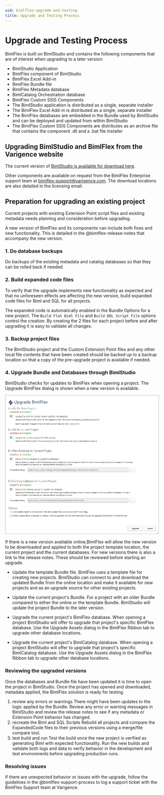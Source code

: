 ```yaml
---
uid: bimlflex-upgrade-and-testing
title: Upgrade and Testing Process
---
```

# Upgrade and Testing Process

BimlFlex is built on BimlStudio and contains the following components that are of interest when upgrading to a later version:

* BimlStudio Application
* BimlFlex component of BimlStudio
* BimlFlex Excel Add-in
* BimlFlex Bundle file
* BimlFlex Metadata database
* BimlCatalog Orchestration database
* BimlFlex Custom SSIS Components
* The BimlStudio application is distributed as a single, separate installer
* The BimlFlex Excel Add-in is distributed as a single, separate installer
* The BimlFlex databases are embedded in the Bundle used by BimlStudio and can be deployed and updated from within BimlStudio
* The BimlFlex Custom SSIS Components are distributes as an archive file that contains the component .dll and a .bat file installer

## Upgrading BimlStudio and BimlFlex from the Varigence website

The current version of [BimlStudio is available for download here](https://varigence.com/downloads/bimlstudiosetup.exe).

Other components are available on request from the BimlFlex Enterprise support team at [bimlflex-support@varigence.com](mailto:bimlflex-support@varigence.com). The download locations are also detailed in the licensing email.

## Preparation for upgrading an existing project

Current projects with existing Extension Point script files and existing metadata needs planning and consideration before upgrading.

A new version of BimlFlex and its components can include both fixes and new functionality. This is detailed in the @bimlflex-release-notes that accompany the new version.

### 1. Do database backups

Do backups of the existing metadata and catalog databases so that they can be rolled back if needed

### 2. Build expanded code files

To verify that the upgrade implements new functionality as expected and that no unforeseen effects are affecting the new version, build expanded code files for Biml and SQL for all projects.

The expanded code is automatically enabled in the Bundle Options for a new project. The `Build Flat Biml File` and `Build DDL Script File` options control the creation. By creating the 2 files for each project before and after upgrading it is easy to validate all changes.

### 3. Backup project files

The BimlStudio project and the Custom Extension Point files and any other local file contents that have been created should be backed up to a backup location so that a copy of the pre-upgrade project is available if needed.

### 4. Upgrade Bundle and Databases through BimlStudio

BimlStudio checks for updates to BimlFlex when opening a project. The Upgrade BimlFlex dialog is shown when a new version is available.

![Upgrade BimlFlex -center](../user-guide/images/bimlflex-ss-v5-bimlflex-upgrade-assets-dialog.png)

If there is a new version available online,BimlFlex will allow the new version to be downloaded and applied to both the project template location, the current project and the current databases. For new versions there is also a link to the release notes. These should be reviewed before starting an upgrade.

* Update the template Bundle file.
    BimlFlex uses a template file for creating new projects. BimlStudio can connect to and download the updated Bundle from the online location and make it available for new projects and as an upgrade source for other existing projects.

* Update the current project's Bundle.
    For a project with an older Bundle compared to either the online or the template Bundle. BimlStudio will update the project Bundle to the later version.

* Upgrade the current project's BimlFlex database.
    When opening a project BimlStudio will offer to upgrade that project's specific BimlFlex database. Use the Upgrade Assets dialog in the BimlFlex Ribbon tab to upgrade other database locations.

* Upgrade the current project's BimlCatalog database.
    When opening a project BimlStudio will offer to upgrade that project's specific BimlCatalog database. Use the Upgrade Assets dialog in the BimlFlex Ribbon tab to upgrade other database locations.

### Reviewing the upgraded versions

Once the databases and Bundle file have been updated it is time to open the project in BimlStudio. Once the project has opened and downloaded, metadata applied, the BimlFlex solution is ready for testing.

1. review any errors or warnings
    There might have been updates to the logic applied by the Bundle. Review any error or warning messages in BimlStudio and review the release notes to see if any metadata or Extension Point behavior has changed.
1. recreate the Biml and SQL Scripts
    Rebuild all projects and compare the ExpandedCode files to their previous versions using a merge/file compare tool.
1. test build and run
    Test the build once the new project is verified as generating Biml with expected functionality.
    Run the new builds and validate both logs and data to verify behavior in the development and test environments before upgrading production runs.

### Resolving issues

If there are unexpected behavior or issues with the upgrade, follow the guidelines in the @bimlflex-support-process to log a support ticket with the BimlFlex Support team at Varigence.